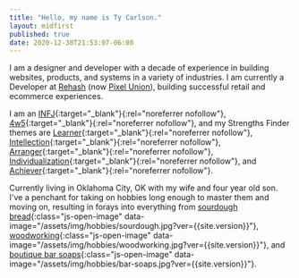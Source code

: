 ```yaml
---
title: "Hello, my name is Ty Carlson."
layout: midfirst
published: true
date: 2020-12-30T21:53:07-06:00
---
```


I am a designer and developer with a decade of experience in building websites, products,
and systems in a variety of industries. I am currently a Developer at <a href="https://rehash.com">Rehash</a> (now <a href="https://pixelunion.net">Pixel Union</a>),
building successful retail and ecommerce experiences.

I am an [INFJ](https://www.16personalities.com/infj-personality){:target="_blank"}{:rel="noreferrer nofollow"},
[4w5](https://intuitive-enneagram.com/2018/08/21/type-4-with-5-wing/){:target="_blank"}{:rel="noreferrer nofollow"}, and my
Strengths Finder themes are
[Learner](https://www.gallup.com/cliftonstrengths/en/252293/learner-theme.aspx){:target="_blank"}{:rel="noreferrer nofollow"},
[Intellection](https://www.gallup.com/cliftonstrengths/en/252284/intellection-theme.aspx){:target="_blank"}{:rel="noreferrer nofollow"},
[Arranger](https://www.gallup.com/cliftonstrengths/en/252161/arranger-theme.aspx){:target="_blank"}{:rel="noreferrer nofollow"},
[Individualization](https://www.gallup.com/cliftonstrengths/en/252272/individualization-theme.aspx){:target="_blank"}{:rel="noreferrer nofollow"},
and [Achiever](https://www.gallup.com/cliftonstrengths/en/252134/achiever-theme.aspx){:target="_blank"}{:rel="noreferrer nofollow"}.

Currently living in Oklahoma City, OK with my wife and four year old son. I've a penchant for taking on
hobbies long enough to master them and moving on, resulting in forays into everything from
[sourdough bread](#){:class="js-open-image" data-image="/assets/img/hobbies/sourdough.jpg?ver={{site.version}}"},
[woodworking](#){:class="js-open-image" data-image="/assets/img/hobbies/woodworking.jpg?ver={{site.version}}"}, and
[boutique bar soaps](#){:class="js-open-image" data-image="/assets/img/hobbies/bar-soaps.jpg?ver={{site.version}}"}.

<div class="js-image-holder"></div>
